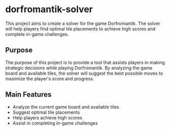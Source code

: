 # dorfromantik-solver

This project aims to create a solver for the game Dorfromantik. The solver will help players find optimal tile placements to achieve high scores and complete in-game challenges.

## Purpose

The purpose of this project is to provide a tool that assists players in making strategic decisions while playing Dorfromantik. By analyzing the game board and available tiles, the solver will suggest the best possible moves to maximize the player's score and progress.

## Main Features

- Analyze the current game board and available tiles
- Suggest optimal tile placements
- Help players achieve high scores
- Assist in completing in-game challenges
